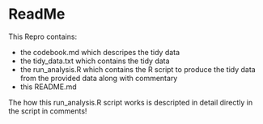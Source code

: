 # ReadMe

This Repro contains:

* the codebook.md which descripes the tidy data
* the tidy_data.txt which contains the tidy data
* the run_analysis.R which contains the R script to produce the tidy data from the provided data along with commentary
* this README.md 

The how this run_analysis.R script works is descripted in detail directly in the script in comments!
